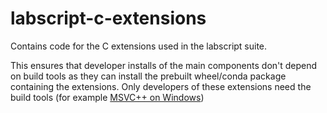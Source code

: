 # labscript-c-extensions
Contains code for the C extensions used in the labscript suite.

This ensures that developer installs of the main components don't depend on build tools as they can install the prebuilt wheel/conda package containing the extensions.
Only developers of these extensions need the build tools (for example [MSVC++ on Windows](https://wiki.python.org/moin/WindowsCompilers))
